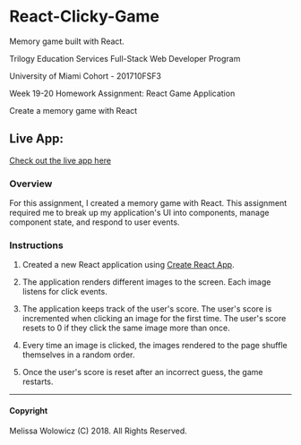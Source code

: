 # React-Clicky-Game

Memory game built with React.

Trilogy Education Services Full-Stack Web Developer Program

University of Miami Cohort - 201710FSF3

Week 19-20 Homework Assignment: React Game Application

Create a memory game with React

## Live App:

[Check out the live app here](https://m-wolowicz.github.io/React-Clicky-Game/index.html)

### Overview

For this assignment, I created a memory game with React. This assignment required me to break up my application's UI into components, manage component state, and respond to user events.

### Instructions

1. Created a new React application using [Create React App](https://github.com/facebookincubator/create-react-app).

2. The application renders different images to the screen. Each image listens for click events.

3. The application keeps track of the user's score. The user's score is incremented when clicking an image for the first time. The user's score resets to 0 if they click the same image more than once.

4. Every time an image is clicked, the images rendered to the page shuffle themselves in a random order.

5. Once the user's score is reset after an incorrect guess, the game restarts.


- - -

#### Copyright

Melissa Wolowicz (C) 2018. All Rights Reserved.


